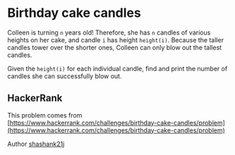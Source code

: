 # Birthday cake candles

Colleen is turning `n` years old! Therefore, she has `n` candles of various heights on her cake, and candle `i` has height `height(i)`. Because the taller candles tower over the shorter ones, Colleen can only blow out the tallest candles.

Given the `height(i)` for each individual candle, find and print the number of candles she can successfully blow out.

## HackerRank

This problem comes from [https://www.hackerrank.com/challenges/birthday-cake-candles/problem](https://www.hackerrank.com/challenges/birthday-cake-candles/problem)

Author [shashank21j](https://www.hackerrank.com/shashank21j)